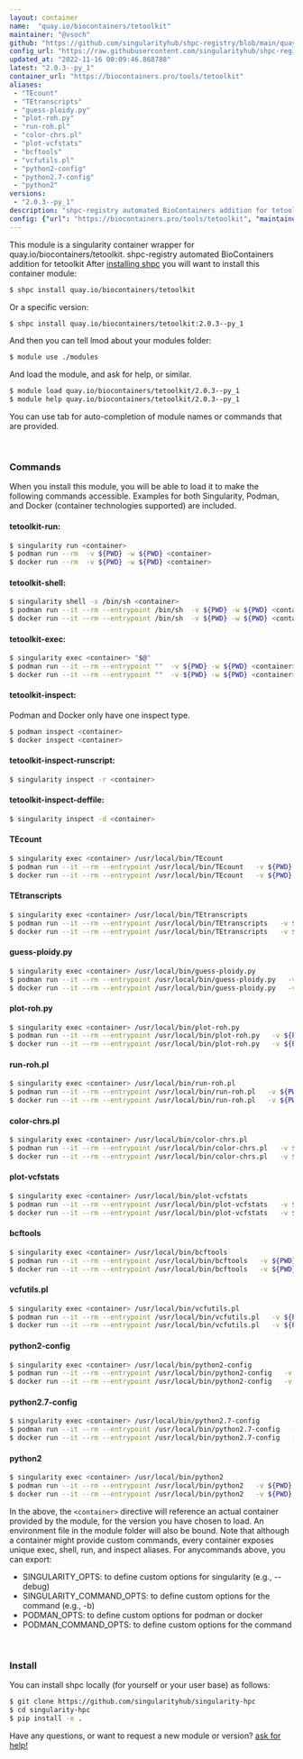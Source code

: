 ```yaml
---
layout: container
name:  "quay.io/biocontainers/tetoolkit"
maintainer: "@vsoch"
github: "https://github.com/singularityhub/shpc-registry/blob/main/quay.io/biocontainers/tetoolkit/container.yaml"
config_url: "https://raw.githubusercontent.com/singularityhub/shpc-registry/main/quay.io/biocontainers/tetoolkit/container.yaml"
updated_at: "2022-11-16 00:09:46.868788"
latest: "2.0.3--py_1"
container_url: "https://biocontainers.pro/tools/tetoolkit"
aliases:
 - "TEcount"
 - "TEtranscripts"
 - "guess-ploidy.py"
 - "plot-roh.py"
 - "run-roh.pl"
 - "color-chrs.pl"
 - "plot-vcfstats"
 - "bcftools"
 - "vcfutils.pl"
 - "python2-config"
 - "python2.7-config"
 - "python2"
versions:
 - "2.0.3--py_1"
description: "shpc-registry automated BioContainers addition for tetoolkit"
config: {"url": "https://biocontainers.pro/tools/tetoolkit", "maintainer": "@vsoch", "description": "shpc-registry automated BioContainers addition for tetoolkit", "latest": {"2.0.3--py_1": "sha256:13035591e530c3b924bc8e83b979ca519140be38b6b904ffc42a4eb560a8f74a"}, "tags": {"2.0.3--py_1": "sha256:13035591e530c3b924bc8e83b979ca519140be38b6b904ffc42a4eb560a8f74a"}, "docker": "quay.io/biocontainers/tetoolkit", "aliases": {"TEcount": "/usr/local/bin/TEcount", "TEtranscripts": "/usr/local/bin/TEtranscripts", "guess-ploidy.py": "/usr/local/bin/guess-ploidy.py", "plot-roh.py": "/usr/local/bin/plot-roh.py", "run-roh.pl": "/usr/local/bin/run-roh.pl", "color-chrs.pl": "/usr/local/bin/color-chrs.pl", "plot-vcfstats": "/usr/local/bin/plot-vcfstats", "bcftools": "/usr/local/bin/bcftools", "vcfutils.pl": "/usr/local/bin/vcfutils.pl", "python2-config": "/usr/local/bin/python2-config", "python2.7-config": "/usr/local/bin/python2.7-config", "python2": "/usr/local/bin/python2"}}
---
```


This module is a singularity container wrapper for quay.io/biocontainers/tetoolkit.
shpc-registry automated BioContainers addition for tetoolkit
After [installing shpc](#install) you will want to install this container module:


```bash
$ shpc install quay.io/biocontainers/tetoolkit
```

Or a specific version:

```bash
$ shpc install quay.io/biocontainers/tetoolkit:2.0.3--py_1
```

And then you can tell lmod about your modules folder:

```bash
$ module use ./modules
```

And load the module, and ask for help, or similar.

```bash
$ module load quay.io/biocontainers/tetoolkit/2.0.3--py_1
$ module help quay.io/biocontainers/tetoolkit/2.0.3--py_1
```

You can use tab for auto-completion of module names or commands that are provided.

<br>

### Commands

When you install this module, you will be able to load it to make the following commands accessible.
Examples for both Singularity, Podman, and Docker (container technologies supported) are included.

#### tetoolkit-run:

```bash
$ singularity run <container>
$ podman run --rm  -v ${PWD} -w ${PWD} <container>
$ docker run --rm  -v ${PWD} -w ${PWD} <container>
```

#### tetoolkit-shell:

```bash
$ singularity shell -s /bin/sh <container>
$ podman run --it --rm --entrypoint /bin/sh  -v ${PWD} -w ${PWD} <container>
$ docker run --it --rm --entrypoint /bin/sh  -v ${PWD} -w ${PWD} <container>
```

#### tetoolkit-exec:

```bash
$ singularity exec <container> "$@"
$ podman run --it --rm --entrypoint ""  -v ${PWD} -w ${PWD} <container> "$@"
$ docker run --it --rm --entrypoint ""  -v ${PWD} -w ${PWD} <container> "$@"
```

#### tetoolkit-inspect:

Podman and Docker only have one inspect type.

```bash
$ podman inspect <container>
$ docker inspect <container>
```

#### tetoolkit-inspect-runscript:

```bash
$ singularity inspect -r <container>
```

#### tetoolkit-inspect-deffile:

```bash
$ singularity inspect -d <container>
```


#### TEcount

```bash
$ singularity exec <container> /usr/local/bin/TEcount
$ podman run --it --rm --entrypoint /usr/local/bin/TEcount   -v ${PWD} -w ${PWD} <container> -c " $@"
$ docker run --it --rm --entrypoint /usr/local/bin/TEcount   -v ${PWD} -w ${PWD} <container> -c " $@"
```


#### TEtranscripts

```bash
$ singularity exec <container> /usr/local/bin/TEtranscripts
$ podman run --it --rm --entrypoint /usr/local/bin/TEtranscripts   -v ${PWD} -w ${PWD} <container> -c " $@"
$ docker run --it --rm --entrypoint /usr/local/bin/TEtranscripts   -v ${PWD} -w ${PWD} <container> -c " $@"
```


#### guess-ploidy.py

```bash
$ singularity exec <container> /usr/local/bin/guess-ploidy.py
$ podman run --it --rm --entrypoint /usr/local/bin/guess-ploidy.py   -v ${PWD} -w ${PWD} <container> -c " $@"
$ docker run --it --rm --entrypoint /usr/local/bin/guess-ploidy.py   -v ${PWD} -w ${PWD} <container> -c " $@"
```


#### plot-roh.py

```bash
$ singularity exec <container> /usr/local/bin/plot-roh.py
$ podman run --it --rm --entrypoint /usr/local/bin/plot-roh.py   -v ${PWD} -w ${PWD} <container> -c " $@"
$ docker run --it --rm --entrypoint /usr/local/bin/plot-roh.py   -v ${PWD} -w ${PWD} <container> -c " $@"
```


#### run-roh.pl

```bash
$ singularity exec <container> /usr/local/bin/run-roh.pl
$ podman run --it --rm --entrypoint /usr/local/bin/run-roh.pl   -v ${PWD} -w ${PWD} <container> -c " $@"
$ docker run --it --rm --entrypoint /usr/local/bin/run-roh.pl   -v ${PWD} -w ${PWD} <container> -c " $@"
```


#### color-chrs.pl

```bash
$ singularity exec <container> /usr/local/bin/color-chrs.pl
$ podman run --it --rm --entrypoint /usr/local/bin/color-chrs.pl   -v ${PWD} -w ${PWD} <container> -c " $@"
$ docker run --it --rm --entrypoint /usr/local/bin/color-chrs.pl   -v ${PWD} -w ${PWD} <container> -c " $@"
```


#### plot-vcfstats

```bash
$ singularity exec <container> /usr/local/bin/plot-vcfstats
$ podman run --it --rm --entrypoint /usr/local/bin/plot-vcfstats   -v ${PWD} -w ${PWD} <container> -c " $@"
$ docker run --it --rm --entrypoint /usr/local/bin/plot-vcfstats   -v ${PWD} -w ${PWD} <container> -c " $@"
```


#### bcftools

```bash
$ singularity exec <container> /usr/local/bin/bcftools
$ podman run --it --rm --entrypoint /usr/local/bin/bcftools   -v ${PWD} -w ${PWD} <container> -c " $@"
$ docker run --it --rm --entrypoint /usr/local/bin/bcftools   -v ${PWD} -w ${PWD} <container> -c " $@"
```


#### vcfutils.pl

```bash
$ singularity exec <container> /usr/local/bin/vcfutils.pl
$ podman run --it --rm --entrypoint /usr/local/bin/vcfutils.pl   -v ${PWD} -w ${PWD} <container> -c " $@"
$ docker run --it --rm --entrypoint /usr/local/bin/vcfutils.pl   -v ${PWD} -w ${PWD} <container> -c " $@"
```


#### python2-config

```bash
$ singularity exec <container> /usr/local/bin/python2-config
$ podman run --it --rm --entrypoint /usr/local/bin/python2-config   -v ${PWD} -w ${PWD} <container> -c " $@"
$ docker run --it --rm --entrypoint /usr/local/bin/python2-config   -v ${PWD} -w ${PWD} <container> -c " $@"
```


#### python2.7-config

```bash
$ singularity exec <container> /usr/local/bin/python2.7-config
$ podman run --it --rm --entrypoint /usr/local/bin/python2.7-config   -v ${PWD} -w ${PWD} <container> -c " $@"
$ docker run --it --rm --entrypoint /usr/local/bin/python2.7-config   -v ${PWD} -w ${PWD} <container> -c " $@"
```


#### python2

```bash
$ singularity exec <container> /usr/local/bin/python2
$ podman run --it --rm --entrypoint /usr/local/bin/python2   -v ${PWD} -w ${PWD} <container> -c " $@"
$ docker run --it --rm --entrypoint /usr/local/bin/python2   -v ${PWD} -w ${PWD} <container> -c " $@"
```



In the above, the `<container>` directive will reference an actual container provided
by the module, for the version you have chosen to load. An environment file in the
module folder will also be bound. Note that although a container
might provide custom commands, every container exposes unique exec, shell, run, and
inspect aliases. For anycommands above, you can export:

 - SINGULARITY_OPTS: to define custom options for singularity (e.g., --debug)
 - SINGULARITY_COMMAND_OPTS: to define custom options for the command (e.g., -b)
 - PODMAN_OPTS: to define custom options for podman or docker
 - PODMAN_COMMAND_OPTS: to define custom options for the command

<br>

### Install

You can install shpc locally (for yourself or your user base) as follows:

```bash
$ git clone https://github.com/singularityhub/singularity-hpc
$ cd singularity-hpc
$ pip install -e .
```

Have any questions, or want to request a new module or version? [ask for help!](https://github.com/singularityhub/singularity-hpc/issues)